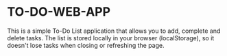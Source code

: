 # TO-DO-WEB-APP
This is a simple To-Do List application that allows you to add, complete and delete tasks. The list is stored locally in your browser (localStorage), so it doesn't lose tasks when closing or refreshing the page.
